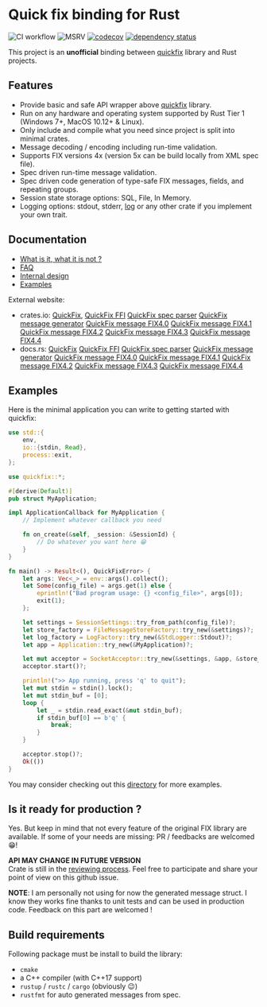 # Quick fix binding for Rust

![CI workflow](https://github.com/arthurlm/quickfix-rs/actions/workflows/ci.yml/badge.svg)
![MSRV](https://img.shields.io/badge/MSRV-1.70.0-blue)
[![codecov](https://codecov.io/gh/arthurlm/quickfix-rs/graph/badge.svg?token=WVEWW996GO)](https://codecov.io/gh/arthurlm/quickfix-rs)
[![dependency status](https://deps.rs/repo/github/arthurlm/quickfix-rs/status.svg)](https://deps.rs/repo/github/arthurlm/quickfix-rs)

This project is an **unofficial** binding between [quickfix](https://github.com/quickfix/quickfix) library and Rust projects.

## Features

- Provide basic and safe API wrapper above [quickfix](https://github.com/quickfix/quickfix) library.
- Run on any hardware and operating system supported by Rust Tier 1 (Windows 7+, MacOS 10.12+ & Linux).
- Only include and compile what you need since project is split into minimal crates.
- Message decoding / encoding including run-time validation.
- Supports FIX versions 4x (version 5x can be build locally from XML spec file).
- Spec driven run-time message validation.
- Spec driven code generation of type-safe FIX messages, fields, and repeating groups.
- Session state storage options: SQL, File, In Memory.
- Logging options: stdout, stderr, [log](https://crates.io/crates/log) or any other crate if you implement your own trait.

## Documentation

- [What is it, what it is not ?](./doc/ABOUT.md)
- [FAQ](./doc/FAQ.md)
- [Internal design](./doc/DEV_NOTES.md)
- [Examples](./examples/)

External website:

- crates.io:
  [QuickFix](https://crates.io/crates/quickfix),
  [QuickFix FFI](https://crates.io/crates/quickfix-ffi)
  [QuickFix spec parser](https://crates.io/crates/quickfix-spec-parser)
  [QuickFix message generator](https://crates.io/crates/quickfix-msg-gen)
  [QuickFix message FIX4.0](https://crates.io/crates/quickfix-msg40)
  [QuickFix message FIX4.1](https://crates.io/crates/quickfix-msg41)
  [QuickFix message FIX4.2](https://crates.io/crates/quickfix-msg42)
  [QuickFix message FIX4.3](https://crates.io/crates/quickfix-msg43)
  [QuickFix message FIX4.4](https://crates.io/crates/quickfix-msg44)
- docs.rs:
  [QuickFix](https://docs.rs/quickfix/latest/quickfix/)
  [QuickFix FFI](https://docs.rs/quickfix-ffi/latest/quickfix_ffi/)
  [QuickFix spec parser](https://docs.rs/quickfix-spec-parser/latest/quickfix_spec_parser/)
  [QuickFix message generator](https://docs.rs/quickfix-msg-gen/latest/quickfix_msg_gen/)
  [QuickFix message FIX4.0](https://docs.rs/quickfix-msg40/latest/quickfix_msg40/)
  [QuickFix message FIX4.1](https://docs.rs/quickfix-msg41/latest/quickfix_msg41/)
  [QuickFix message FIX4.2](https://docs.rs/quickfix-msg42/latest/quickfix_msg42/)
  [QuickFix message FIX4.3](https://docs.rs/quickfix-msg43/latest/quickfix_msg43/)
  [QuickFix message FIX4.4](https://docs.rs/quickfix-msg44/latest/quickfix_msg44/)

## Examples

Here is the minimal application you can write to getting started with quickfix:

```rust
use std::{
    env,
    io::{stdin, Read},
    process::exit,
};

use quickfix::*;

#[derive(Default)]
pub struct MyApplication;

impl ApplicationCallback for MyApplication {
    // Implement whatever callback you need

    fn on_create(&self, _session: &SessionId) {
        // Do whatever you want here 😁
    }
}

fn main() -> Result<(), QuickFixError> {
    let args: Vec<_> = env::args().collect();
    let Some(config_file) = args.get(1) else {
        eprintln!("Bad program usage: {} <config_file>", args[0]);
        exit(1);
    };

    let settings = SessionSettings::try_from_path(config_file)?;
    let store_factory = FileMessageStoreFactory::try_new(&settings)?;
    let log_factory = LogFactory::try_new(&StdLogger::Stdout)?;
    let app = Application::try_new(&MyApplication)?;

    let mut acceptor = SocketAcceptor::try_new(&settings, &app, &store_factory, &log_factory)?;
    acceptor.start()?;

    println!(">> App running, press 'q' to quit");
    let mut stdin = stdin().lock();
    let mut stdin_buf = [0];
    loop {
        let _ = stdin.read_exact(&mut stdin_buf);
        if stdin_buf[0] == b'q' {
            break;
        }
    }

    acceptor.stop()?;
    Ok(())
}
```

You may consider checking out this [directory](./examples/) for more examples.

## Is it ready for production ?

Yes. But keep in mind that not every feature of the original FIX library are available.
If some of your needs are missing: PR / feedbacks are welcomed 😁!

**API MAY CHANGE IN FUTURE VERSION**\
Crate is still in the [reviewing process](https://github.com/quickfix/quickfix/issues/533).
Feel free to participate and share your point of view on this github issue.

**NOTE**: I am personally not using for now the generated message struct.
I know they works fine thanks to unit tests and can be used in production code.
Feedback on this part are welcomed !

## Build requirements

Following package must be install to build the library:

- `cmake`
- a C++ compiler (with C++17 support)
- `rustup` / `rustc` / `cargo` (obviously 😉)
- `rustfmt` for auto generated messages from spec.
